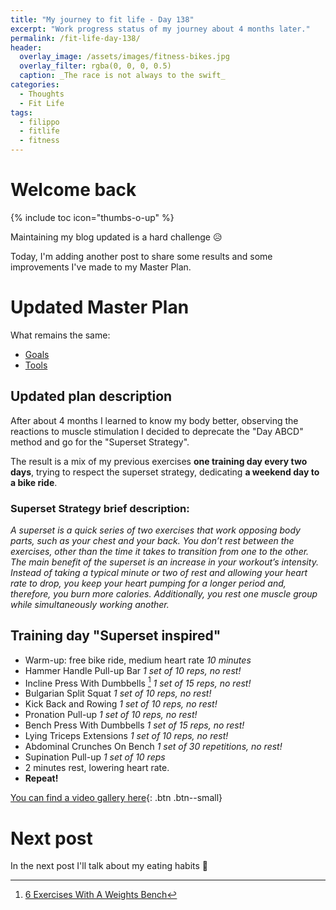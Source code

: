 ```yaml
---
title: "My journey to fit life - Day 138"
excerpt: "Work progress status of my journey about 4 months later."
permalink: /fit-life-day-138/
header:
  overlay_image: /assets/images/fitness-bikes.jpg
  overlay_filter: rgba(0, 0, 0, 0.5)
  caption: _The race is not always to the swift_
categories:
  - Thoughts
  - Fit Life
tags:
  - filippo
  - fitlife
  - fitness
---
```


# Welcome back

{% include toc icon="thumbs-o-up" %}

Maintaining my blog updated is a hard challenge :disappointed_relieved:

Today, I'm adding another post to share some results and some improvements I've made to my Master Plan.

# Updated Master Plan

What remains the same:

 * [Goals](/fit-life-day-1/#goals)
 * [Tools](/fit-life-day-1/#tools)

## Updated plan description

After about 4 months I learned to know my body better, observing the reactions to muscle stimulation I decided to deprecate the "Day ABCD" method and go for the "Superset Strategy".

The result is a mix of my previous exercises **one training day every two days**, trying to respect the superset strategy, dedicating **a weekend day to a bike ride**.

### Superset Strategy brief description:

<cite>A superset is a quick series of two exercises that work opposing body parts, such as your chest and your back. You don’t rest between the exercises, other than the time it takes to transition from one to the other. The main benefit of the superset is an increase in your workout’s intensity. Instead of taking a typical minute or two of rest and allowing your heart rate to drop, you keep your heart pumping for a longer period and, therefore, you burn more calories. Additionally, you rest one muscle group while simultaneously working another.</cite>

## Training day "Superset inspired"

 * Warm-up: free bike ride, medium heart rate _10 minutes_
 * Hammer Handle Pull-up Bar _1 set of 10 reps, no rest!_
 * Incline Press With Dumbbells [^1] _1 set of 15 reps, no rest!_
 * Bulgarian Split Squat _1 set of 10 reps, no rest!_
 * Kick Back and Rowing _1 set of 10 reps, no rest!_
 * Pronation Pull-up _1 set of 10 reps, no rest!_
 * Bench Press With Dumbbells _1 set of 15 reps, no rest!_
 * Lying Triceps Extensions _1 set of 10 reps, no rest!_
 * Abdominal Crunches On Bench _1 set of 30 repetitions, no rest!_
 * Supination Pull-up _1 set of 10 reps_
 * 2 minutes rest, lowering heart rate.
 * **Repeat!**

[You can find a video gallery here](/fit-life-videos-1/){: .btn .btn--small}

# Next post

In the next post I'll talk about my eating habits :meat_on_bone:

[^1]: [6 Exercises With A Weights Bench](https://www.domyos.co.uk/advice/6-exercises-weights-bench-a_179781)